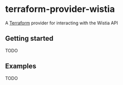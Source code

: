 # terraform-provider-wistia

A [Terraform](https://www.terraform.io/) provider for interacting with the Wistia API

## Getting started

TODO

## Examples

TODO
